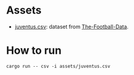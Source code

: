 # Assets

- [juventus.csv](./assets/juventus.csv): dataset from [The-Football-Data](https://github.com/buckthorndev/The-Football-Data).

# How to run
`cargo run -- csv -i assets/juventus.csv`
